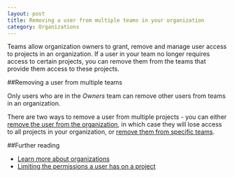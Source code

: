 ```yaml
---
layout: post
title: Removing a user from multiple teams in your organization
category: Organizations
---
```


Teams allow organization owners to grant, remove and manage user access to
projects in an organization. If a user in your team no longer requires access 
to certain projects, you can remove them from the teams that provide them
access to these projects.

##Removing a user from multiple teams

Only users who are in the _Owners_ team can remove other users from teams in
an organization.

There are two ways to remove a user from multiple projects - you can either
[remove the user from the organization](/docs/organizations/removing-a-user-from-your-organization.html),
in which case they will lose access to all projects in your organization, or
[remove them from specific teams](/docs/organizations/removing-a-user-from-a-team-in-your-organization.html).

##Further reading

- [Learn more about organizations](/docs/organizations.html)
- [Limiting the permissions a user has on a project](/docs/organizations/can-i-limit-the-permissions-a-user-has-on-a-specific-project.html)

